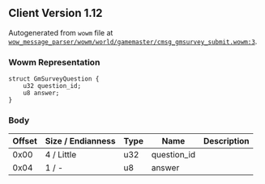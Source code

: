 ## Client Version 1.12

Autogenerated from `wowm` file at [`wow_message_parser/wowm/world/gamemaster/cmsg_gmsurvey_submit.wowm:3`](https://github.com/gtker/wow_messages/tree/main/wow_message_parser/wowm/world/gamemaster/cmsg_gmsurvey_submit.wowm#L3).

### Wowm Representation
```rust,ignore
struct GmSurveyQuestion {
    u32 question_id;
    u8 answer;
}
```
### Body
| Offset | Size / Endianness | Type | Name | Description |
| ------ | ----------------- | ---- | ---- | ----------- |
| 0x00 | 4 / Little | u32 | question_id |  |
| 0x04 | 1 / - | u8 | answer |  |
